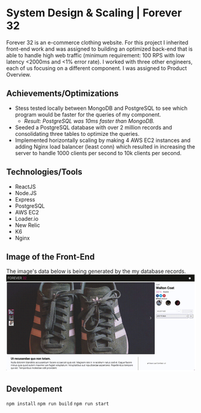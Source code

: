 # System Design & Scaling | Forever 32

Forever 32 is an e-commerce clothing website. For this project I inherited front-end work and was assigned to building an optimized back-end that is able to handle high web traffic (minimum requirement: 100 RPS with low latency <2000ms and <1% error rate). I worked with three other engineers, each of us focusing on a different component. I was assigned to Product Overview. 

## Achievements/Optimizations

* Stess tested locally between MongoDB and PostgreSQL to see which program would be faster for the queries of my component.
   * _Result: PostgreSQL was 10ms faster than MongoDB._ 
* Seeded a PostgreSQL database with over 2 million records and consolidating three tables to optimize the queries. 
* Implemented horizontally scaling by making 4 AWS EC2 instances and adding Nginx load balancer (least conn) which resulted in increasing the server to handle 1000 clients per second to 10k clients per second. 

## Technologies/Tools
* ReactJS
* Node.JS
* Express
* PostgreSQL
* AWS EC2
* Loader.io
* New Relic
* K6
* Nginx

## Image of the Front-End
The image's data below is being generated by the my database records. <br/>
<img width="1000" src="https://raw.githubusercontent.com/Team-Roadrunner/Overview/main/Screen%20Shot%202021-04-14%20at%2020.35.00.png" />

## Developement 
``` npm install ```
``` npm run build ```
``` npm run start ```
